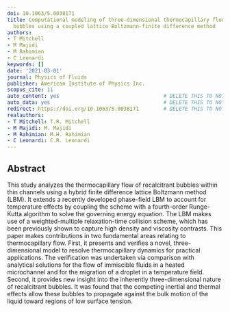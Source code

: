 ```yaml
---
doi: 10.1063/5.0038171
title: Computational modeling of three-dimensional thermocapillary flow of recalcitrant
  bubbles using a coupled lattice Boltzmann-finite difference method
authors:
- T Mitchell
- M Majidi
- M Rahimian
- C Leonardi
keywords: []
date: '2021-03-01'
journal: Physics of Fluids
publisher: American Institute of Physics Inc.
scopus_cite: 11
auto_content: yes                                  # DELETE THIS TO NOT AUTO GENERATE CONTENT
auto_data: yes                                     # DELETE THIS TO NOT AUTO GENERATE METADATA
redirect: https://doi.org/10.1063/5.0038171        # DELETE THIS TO NOT REDIRECT
realauthors:
- T Mitchell: T.R. Mitchell
- M Majidi: M. Majidi
- M Rahimian: M.H. Rahimian
- C Leonardi: C.R. Leonardi
---
```



## Abstract
This study analyzes the thermocapillary flow of recalcitrant bubbles within thin channels using a hybrid finite difference lattice Boltzmann method (LBM). It extends a recently developed phase-field LBM to account for temperature effects by coupling the scheme with a fourth-order Runge-Kutta algorithm to solve the governing energy equation. The LBM makes use of a weighted-multiple relaxation-time collision scheme, which has been previously shown to capture high density and viscosity contrasts. This paper makes contributions in two fundamental areas relating to thermocapillary flow. First, it presents and verifies a novel, three-dimensional model to resolve thermocapillary dynamics for practical applications. The verification was undertaken via comparison with analytical solutions for the flow of immiscible fluids in a heated microchannel and for the migration of a droplet in a temperature field. Second, it provides new insight into the inherently three-dimensional nature of recalcitrant bubbles. It was found that the competing inertial and thermal effects allow these bubbles to propagate against the bulk motion of the liquid toward regions of low surface tension.
